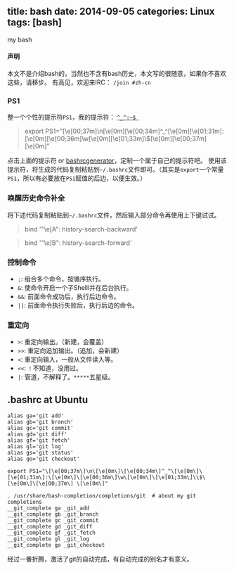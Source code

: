 title: bash
date: 2014-09-05
categories: Linux
tags: [bash]
---
my bash

#### 声明
本文不是介绍bash的，当然也不含有bash历史，本文写的很随意，如果你不喜欢这些，请移步。
有高见，欢迎来IRC： `/join #zh-cn`

### PS1
整一个个性的提示符`PS1`，我的提示符：
[`^_^:~$ `](http://bashrcgenerator.com/)
> export PS1="\[\e[00;37m\]\n\[\e[0m\]\[\e[00;34m\]^_^\[\e[0m\]\[\e[01;31m\]:\[\e[0m\]\[\e[00;36m\]\w\[\e[0m\]\[\e[01;33m\]\\$\[\e[0m\]\[\e[00;37m\] \[\e[0m\]"

点击上面的提示符 or [bashrcgenerator](http://bashrcgenerator.com/)，定制一个属于自己的提示符吧。
使用该提示符，将生成的代码复制粘贴到`~/.bashrc`文件即可。（其实是`export`一个常量`PS1`，所以有必要放在`PS1`赋值的后边，以便生效。）

### 唤醒历史命令补全
将下述代码复制粘贴到`~/.bashrc`文件，然后输入部分命令再使用上下键试试。
> bind '"\e[A": history-search-backward'

> bind '"\e[B": history-search-forward'

### 控制命令
* `;`: 组合多个命令，按循序执行。
* `&`: 使命令开启一个子Shelll并在后台执行。
* `&&`: 前面命令成功后，执行后边命令。
* `||`: 前面命令执行失败后，执行后边的命令。

### 重定向
* `>`: 重定向输出。（新建，会覆盖）
* `>>`: 重定向追加输出。（追加，会新建）
* `<`: 重定向输入，一般从文件读入等。
* `<<`: `！`不知道，没用过。
* `|`: 管道，不解释了。`*****`五星级。

## .bashrc at Ubuntu
```
alias ga='git add'
alias gb='git branch'
alias gc='git commit'
alias gd='git diff'
alias gf='git fetch'
alias gl='git log'
alias gs='git status'
alias go='git checkout'

export PS1="\[\e[00;37m\]\n\[\e[0m\]\[\e[00;34m\]^_^\[\e[0m\]\[\e[01;31m\]:\[\e[0m\]\[\e[00;36m\]\w\[\e[0m\]\[\e[01;33m\]\\$\[\e[0m\]\[\e[00;37m\] \[\e[0m\]"

. /usr/share/bash-completion/completions/git  # about my git completions
__git_complete ga _git_add
__git_complete gb _git_branch
__git_complete gc _git_commit
__git_complete gd _git_diff
__git_complete gf _git_fetch
__git_complete gl _git_log
__git_complete go _git_checkout
```

经过一番折腾，激活了git的自动完成，有自动完成的别名才有意义。


